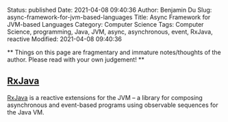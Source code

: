 Status: published
Date: 2021-04-08 09:40:36
Author: Benjamin Du
Slug: async-framework-for-jvm-based-languages
Title: Async Framework for JVM-based Languages
Category: Computer Science
Tags: Computer Science, programming, Java, JVM, async, asynchronous, event, RxJava, reactive
Modified: 2021-04-08 09:40:36

**
Things on this page are fragmentary and immature notes/thoughts of the author.
Please read with your own judgement!
**


## [RxJava](https://github.com/ReactiveX/RxJava)
[RxJava](https://github.com/ReactiveX/RxJava)
is a reactive extensions for the JVM – a library for composing asynchronous and event-based programs using observable sequences for the Java VM.

